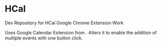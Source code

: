 # HCal
Dev Repository for HCal Google Chrome Extension Work

Uses Google Calendar Extension from <add link>. Alters it to enable the addition of multiple events with one button click.
